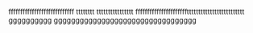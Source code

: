 ffffffffffffffffffffffffffff
tttttttt
tttttttttttttttt
ffffffffffffffffffffffttttttttttttttttttttttttt
gggggggggg
ggggggggggggggggggggggggggggggggg
